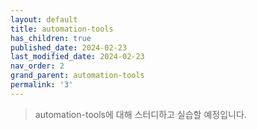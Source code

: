 ```yaml
---
layout: default
title: automation-tools
has_children: true
published_date: 2024-02-23
last_modified_date: 2024-02-23
nav_order: 2
grand_parent: automation-tools
permalink: '3'
---
```


> automation-tools에 대해 스터디하고 실습할 예정입니다.

